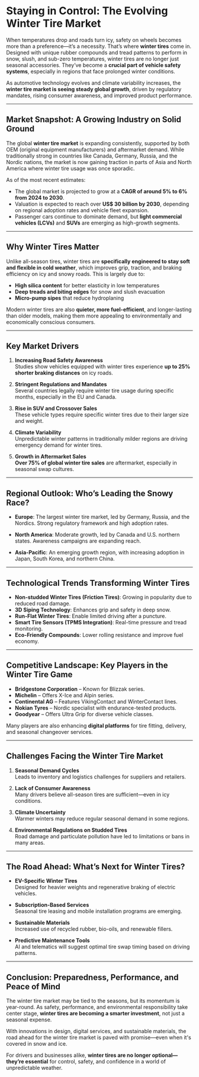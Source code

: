 
# Staying in Control: The Evolving Winter Tire Market

When temperatures drop and roads turn icy, safety on wheels becomes more than a preference—it’s a necessity. That’s where **winter tires** come in. Designed with unique rubber compounds and tread patterns to perform in snow, slush, and sub-zero temperatures, winter tires are no longer just seasonal accessories. They’ve become a **crucial part of vehicle safety systems**, especially in regions that face prolonged winter conditions.

As automotive technology evolves and climate variability increases, the **winter tire market is seeing steady global growth**, driven by regulatory mandates, rising consumer awareness, and improved product performance.

---

## Market Snapshot: A Growing Industry on Solid Ground

The global **winter tire market** is expanding consistently, supported by both OEM (original equipment manufacturers) and aftermarket demand. While traditionally strong in countries like Canada, Germany, Russia, and the Nordic nations, the market is now gaining traction in parts of Asia and North America where winter tire usage was once sporadic.

As of the most recent estimates:

- The global market is projected to grow at a **CAGR of around 5% to 6% from 2024 to 2030**.
- Valuation is expected to reach over **US$ 30 billion by 2030**, depending on regional adoption rates and vehicle fleet expansion.
- Passenger cars continue to dominate demand, but **light commercial vehicles (LCVs)** and **SUVs** are emerging as high-growth segments.

---

## Why Winter Tires Matter

Unlike all-season tires, winter tires are **specifically engineered to stay soft and flexible in cold weather**, which improves grip, traction, and braking efficiency on icy and snowy roads. This is largely due to:

- **High silica content** for better elasticity in low temperatures  
- **Deep treads and biting edges** for snow and slush evacuation  
- **Micro-pump sipes** that reduce hydroplaning  

Modern winter tires are also **quieter, more fuel-efficient**, and longer-lasting than older models, making them more appealing to environmentally and economically conscious consumers.

---

## Key Market Drivers

1. **Increasing Road Safety Awareness**  
   Studies show vehicles equipped with winter tires experience **up to 25% shorter braking distances** on icy roads.

2. **Stringent Regulations and Mandates**  
   Several countries legally require winter tire usage during specific months, especially in the EU and Canada.

3. **Rise in SUV and Crossover Sales**  
   These vehicle types require specific winter tires due to their larger size and weight.

4. **Climate Variability**  
   Unpredictable winter patterns in traditionally milder regions are driving emergency demand for winter tires.

5. **Growth in Aftermarket Sales**  
   **Over 75% of global winter tire sales** are aftermarket, especially in seasonal swap cultures.

---

## Regional Outlook: Who’s Leading the Snowy Race?

- **Europe**: The largest winter tire market, led by Germany, Russia, and the Nordics. Strong regulatory framework and high adoption rates.

- **North America**: Moderate growth, led by Canada and U.S. northern states. Awareness campaigns are expanding reach.

- **Asia-Pacific**: An emerging growth region, with increasing adoption in Japan, South Korea, and northern China.

---

## Technological Trends Transforming Winter Tires

- **Non-studded Winter Tires (Friction Tires)**: Growing in popularity due to reduced road damage.
- **3D Siping Technology**: Enhances grip and safety in deep snow.
- **Run-Flat Winter Tires**: Enable limited driving after a puncture.
- **Smart Tire Sensors (TPMS Integration)**: Real-time pressure and tread monitoring.
- **Eco-Friendly Compounds**: Lower rolling resistance and improve fuel economy.

---

## Competitive Landscape: Key Players in the Winter Tire Game

- **Bridgestone Corporation** – Known for Blizzak series.
- **Michelin** – Offers X-Ice and Alpin series.
- **Continental AG** – Features VikingContact and WinterContact lines.
- **Nokian Tyres** – Nordic specialist with endurance-tested products.
- **Goodyear** – Offers Ultra Grip for diverse vehicle classes.

Many players are also enhancing **digital platforms** for tire fitting, delivery, and seasonal changeover services.

---

## Challenges Facing the Winter Tire Market

1. **Seasonal Demand Cycles**  
   Leads to inventory and logistics challenges for suppliers and retailers.

2. **Lack of Consumer Awareness**  
   Many drivers believe all-season tires are sufficient—even in icy conditions.

3. **Climate Uncertainty**  
   Warmer winters may reduce regular seasonal demand in some regions.

4. **Environmental Regulations on Studded Tires**  
   Road damage and particulate pollution have led to limitations or bans in many areas.

---

## The Road Ahead: What’s Next for Winter Tires?

- **EV-Specific Winter Tires**  
   Designed for heavier weights and regenerative braking of electric vehicles.

- **Subscription-Based Services**  
   Seasonal tire leasing and mobile installation programs are emerging.

- **Sustainable Materials**  
   Increased use of recycled rubber, bio-oils, and renewable fillers.

- **Predictive Maintenance Tools**  
   AI and telematics will suggest optimal tire swap timing based on driving patterns.

---

## Conclusion: Preparedness, Performance, and Peace of Mind

The winter tire market may be tied to the seasons, but its momentum is year-round. As safety, performance, and environmental responsibility take center stage, **winter tires are becoming a smarter investment**, not just a seasonal expense.

With innovations in design, digital services, and sustainable materials, the road ahead for the winter tire market is paved with promise—even when it's covered in snow and ice.

For drivers and businesses alike, **winter tires are no longer optional—they’re essential** for control, safety, and confidence in a world of unpredictable weather.
